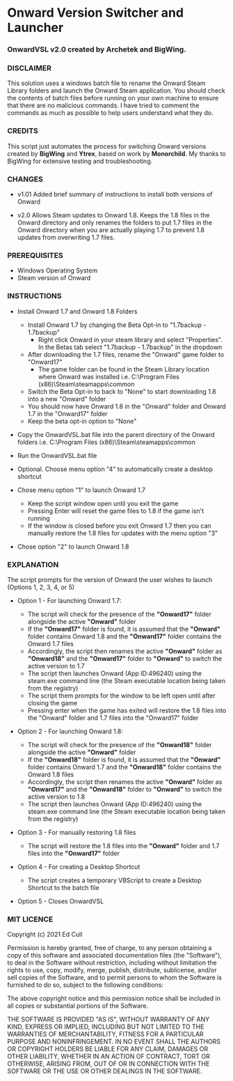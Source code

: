 # Onward Version Switcher and Launcher
### OnwardVSL v2.0 created by Archetek and BigWing.

### DISCLAIMER
This solution uses a windows batch file to rename the Onward Steam Library folders and launch the Onward Steam application. You should check the contents of batch files before running on your own machine to ensure that there are no malicious commands. I have tried to comment the commands as much as possible to help users understand what they do.

### CREDITS
This script just automates the process for switching Onward versions created by **BigWing** and **Ytrex**, based on work by **Monorchild**. My thanks to BigWing for extensive testing and troubleshooting.

### CHANGES


- v1.01    Added brief summary of instructions to install both versions of Onward

- v2.0     Allows Steam updates to Onward 1.8. Keeps the 1.8 files in the Onward directory and only renames the folders to put 1.7 files in the Onward directory when you are actually playing 1.7 to prevent 1.8 updates from overwriting 1.7 files.

### PREREQUISITES

- Windows Operating System
- Steam version of Onward

### INSTRUCTIONS

- Install Onward 1.7 and Onward 1.8 Folders
  - Install Onward 1.7 by changing the Beta Opt-in to "1.7backup - 1.7backup"
    - Right click Onward in your steam library and select "Properties". In the Betas tab select "1.7backup - 1.7backup" in the dropdown	
  - After downloading the 1.7 files, rename the "Onward" game folder to "Onward17"
    - The game folder can be found in the Steam Library location where Onward was installed i.e. C:\Program Files (x86)\Steam\steamapps\common  
  - Switch the Beta Opt-in to back to "None" to start downloading 1.8 into a new "Onward" folder 	
  - You should now have Onward 1.8 in the "Onward" folder and Onward 1.7 in the "Onward17" folder	
  - Keep the beta opt-in option to "None"
 
- Copy the OnwardVSL.bat file into the parent directory of the Onward folders i.e. C:\Program Files (x86)\Steam\steamapps\common
  
- Run the OnwardVSL.bat file

- Optional. Choose menu option "4" to automatically create a desktop shortcut

- Chose menu option "1" to launch Onward 1.7
  - Keep the script window open until you exit the game
  - Pressing Enter will reset the game files to 1.8 if the game isn't running 
  - If the window is closed before you exit Onward 1.7 then you can manually restore the 1.8 files for updates with the menu option "3"

- Chose option "2" to launch Onward 1.8
 

### EXPLANATION

The script prompts for the version of Onward the user wishes to launch (Options 1, 2, 3, 4, or 5)

- Option 1 - For launching Onward 1.7:
  - The script will check for the presence of the **"Onward17"** folder alongside the active **"Onward"** folder
  - If the **"Onward17"** folder is found, it is assumed that the **"Onward"** folder contains Onward 1.8 and the **"Onward17"** folder contains the Onward 1.7 files
  - Accordingly, the script then renames the active **"Onward"** folder as **"Onward18"** and the **"Onward17"** folder to **"Onward"** to switch the active version to 1.7
  - The script then launches Onward (App ID:496240) using the steam.exe command line (the Steam executable location being taken from the registry)
  - The script them prompts for the window to be left open until after closing the game
  - Pressing enter when the game has exited will restore the 1.8 files into the "Onward" folder and 1.7 files into the "Onward17" folder
  
- Option 2 - For launching Onward 1.8:
  - The script will check for the presence of the **"Onward18"** folder alongside the active **"Onward"** folder
  - If the **"Onward18"** folder is found, it is assumed that the **"Onward"** folder contains Onward 1.7 and the **"Onward18"** folder contains the Onward 1.8 files
  - Accordingly, the script then renames the active **"Onward"** folder as **"Onward17"** and the **"Onward18"** folder to **"Onward"** to switch the active version to 1.8
  - The script then launches Onward (App ID:496240) using the steam.exe command line (the Steam executable location being taken from the registry)

- Option 3 - For manually restoring 1.8 files 
  - The script will restore the 1.8 files into the **"Onward"** folder and 1.7 files into the **"Onward17"** folder 
  
- Option 4 - For creating a Desktop Shortcut
  - The script creates a temporary VBScript to create a Desktop Shortcut to the batch file
  
- Option 5 - Closes OnwardVSL 
	
### MIT LICENCE

Copyright (c) 2021 Ed Cull

Permission is hereby granted, free of charge, to any person obtaining a copy
of this software and associated documentation files (the "Software"), to deal
in the Software without restriction, including without limitation the rights
to use, copy, modify, merge, publish, distribute, sublicense, and/or sell
copies of the Software, and to permit persons to whom the Software is
furnished to do so, subject to the following conditions:

The above copyright notice and this permission notice shall be included in all
copies or substantial portions of the Software.

THE SOFTWARE IS PROVIDED "AS IS", WITHOUT WARRANTY OF ANY KIND, EXPRESS OR
IMPLIED, INCLUDING BUT NOT LIMITED TO THE WARRANTIES OF MERCHANTABILITY,
FITNESS FOR A PARTICULAR PURPOSE AND NONINFRINGEMENT. IN NO EVENT SHALL THE
AUTHORS OR COPYRIGHT HOLDERS BE LIABLE FOR ANY CLAIM, DAMAGES OR OTHER
LIABILITY, WHETHER IN AN ACTION OF CONTRACT, TORT OR OTHERWISE, ARISING FROM,
OUT OF OR IN CONNECTION WITH THE SOFTWARE OR THE USE OR OTHER DEALINGS IN THE
SOFTWARE.

